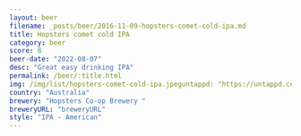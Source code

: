 ```yaml
---
layout: beer
filename: _posts/beer/2016-11-09-hopsters-comet-cold-ipa.md
title: Hopsters comet cold IPA
category: beer
score: 8
beer-date: "2022-08-07"
desc: "Great easy drinking IPA"
permalink: /beer/:title.html
img: /img/list/hopsters-comet-cold-ipa.jpeguntappd: "https://untappd.com/b/hopsters-co-op-brewery--the-cool-kids--comet/4815151"
country: "Australia"
brewery: "Hopsters Co-op Brewery "
breweryURL: "breweryURL"
style: "IPA - American"
---
```

